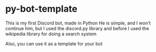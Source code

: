 # py-bot-template
This is my first Discord bot, made in Python
He is simple, and I won't continue him, but I used the discord.py library and before I used the wikipedia library for doing a search system

Also, you can use it as a template for your bot
